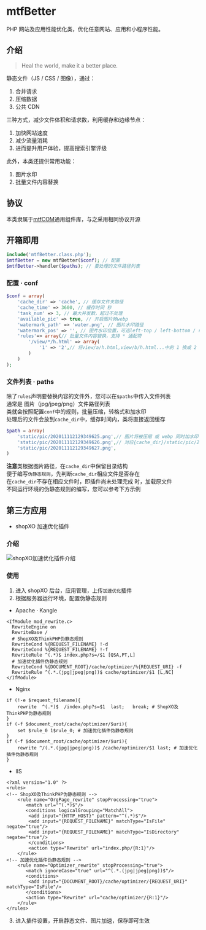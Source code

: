 # mtfBetter

PHP 网站及应用性能优化类，优化任意网站、应用和小程序性能。

## 介绍

> Heal the world, make it a better place.

静态文件（JS / CSS / 图像），通过：

1. 合并请求
2. 压缩数据
3. 公共 CDN

三种方式，减少文件体积和请求数，利用缓存和边缘节点：

1. 加快网站速度
2. 减少流量消耗
3. 进而提升用户体验，提高搜索引擎评级

此外，本类还提供常用功能：

1. 图片水印
2. 批量文件内容替换

## 协议

本类隶属于[mtfCOM](https://github.com/mantoufan/mtfCOM)通用组件库，与之采用相同协议开源

## 开箱即用

```php
include('mtfBetter.class.php');
$mtfBetter = new mtfBetter($conf); // 配置
$mtfBetter->handler($paths); // 要处理的文件路径列表
```

### 配置 · conf

```php
$conf = array(
    'cache_dir' => 'cache', // 缓存文件夹路径
    'cache_time' => 3600, // 缓存时间 秒
    'task_num' => 3, // 最大并发数，超过不处理
    'available_pic' => true, // 开启图片转webp
    'watermark_path' => 'water.png', // 图片水印路径
    'watermark_pos' => '', // 图片水印位置，可选left-top / left-bottom / right-top / right-bottom
    'rules'=> array(// 批量文件内容替换，支持 * 通配符
        '/view/*/h.html' => array(
            '1' => '2',// 将view/a/h.html,view/b/h.html...中的 1 换成 2
        )
    )
);
```

### 文件列表 · paths

除了`rules`声明要替换内容的文件外，您可以在`$paths`中传入文件列表  
通常是 图片（jpg/jpeg/png）文件路径列表  
类就会按照配置`conf`中的规则，批量压缩，转格式和加水印  
处理后的文件会放到`cache_dir`中，缓存时间内，类将直接返回缓存

```php
$path = array(
    'static/pic/202011112129349625.png',// 图片将被压缩 或 webp 同时加水印
    'static/pic/202011112129349626.png',// 对应{cache_dir}/static/pic/202011112129349626.png
    'static/pic/202011112129349627.png',
)
```

**注意**类根据图片路径，在`cache_dir`中保留目录结构  
便于编写`伪静态规则`，先判断`cache_dir`相应文件是否存在  
在`cache_dir`不存在相应文件时，即插件尚未处理完成
时，加载原文件  
不同运行环境的伪静态规则的编写，您可以参考下方示例

## 第三方应用

- shopXO 加速优化插件

### 介绍

![shopXO加速优化插件介绍](https://s1.cdn00.com/202011112129349627_c_w_600.png)

### 使用

1. 进入 shopXO 后台，应用管理，上传`加速优化`插件
2. 根据服务器运行环境，配置伪静态规则

- Apache · Kangle

```
<IfModule mod_rewrite.c>
  RewriteEngine on
  RewriteBase /
  # ShopXO及ThinkPHP伪静态规则
  RewriteCond %{REQUEST_FILENAME} !-d
  RewriteCond %{REQUEST_FILENAME} !-f
  RewriteRule ^(.*)$ index.php?s=/$1 [QSA,PT,L]
  # 加速优化插件伪静态规则
  RewriteCond %{DOCUMENT_ROOT}/cache/optimizer/%{REQUEST_URI} -f
  RewriteRule ^(.*.(jpg|jpeg|png))$ cache/optimizer/$1 [L,NC]
</IfModule>
```

- Nginx

```
if (!-e $request_filename){
    rewrite  ^(.*)$  /index.php?s=$1  last;   break; # ShopXO及ThinkPHP伪静态规则
}
if (-f $document_root/cache/optimizer/$uri){
    set $rule_0 1$rule_0; # 加速优化插件伪静态规则
}
if (-f $document_root/cache/optimizer/$uri){
    rewrite ^/(.*.(jpg|jpeg|png))$ /cache/optimizer/$1 last; # 加速优化插件伪静态规则
}
```

- IIS

```
<?xml version="1.0" ?>
<rules>
<!-- ShopXO及ThinkPHP伪静态规则 -->
    <rule name="OrgPage_rewrite" stopProcessing="true">
       <match url="^(.*)$"/>
       <conditions logicalGrouping="MatchAll">
		<add input="{HTTP_HOST}" pattern="^(.*)$"/>
		<add input="{REQUEST_FILENAME}" matchType="IsFile" negate="true"/>
		<add input="{REQUEST_FILENAME}" matchType="IsDirectory" negate="true"/>
        </conditions>
        <action type="Rewrite" url="index.php/{R:1}"/>
    </rule>
<!-- 加速优化插件伪静态规则 -->
    <rule name="Optimizer_rewrite" stopProcessing="true">
       <match ignoreCase="true" url="^(.*.(jpg|jpeg|png))$"/>
       <conditions>
		<add input="{DOCUMENT_ROOT}/cache/optimizer/{REQUEST_URI}" matchType="IsFile"/>
       </conditions>
       <action type="Rewrite" url="cache/optimizer/{R:1}"/>
    </rule>
</rules>
```

3. 进入插件设置，开启静态文件、图片加速，保存即可生效
